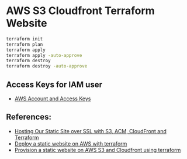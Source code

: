 # AWS S3 Cloudfront Terraform Website
```sh
terraform init
terraform plan
terraform apply
terraform apply -auto-approve
terraform destroy
terraform destroy -auto-approve
```

## Access Keys for IAM user
* [AWS Account and Access Keys](https://docs.aws.amazon.com/powershell/latest/userguide/pstools-appendix-sign-up.html)

## References:
* [Hosting Our Static Site over SSL with S3, ACM, CloudFront and Terraform](https://medium.com/runatlantis/hosting-our-static-site-over-ssl-with-s3-acm-cloudfront-and-terraform-513b799aec0f)
* [Deploy a static website on AWS with terraform](https://dev.to/boodyvo/deploy-a-static-website-on-aws-with-terraform-2el3)
* [Provision a static website on AWS S3 and Cloudfront using terraform](https://towardsaws.com/provision-a-static-website-on-aws-s3-and-cloudfront-using-terraform-d8004a8f629a)
